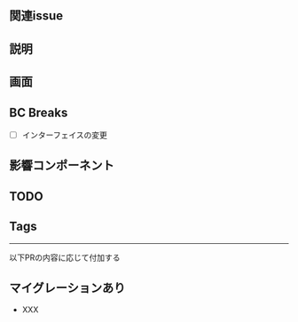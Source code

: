 ## 関連issue

## 説明

## 画面

## BC Breaks

- [ ] インターフェイスの変更

## 影響コンポーネント

## TODO

## Tags


----
以下PRの内容に応じて付加する

## マイグレーションあり

- XXX
